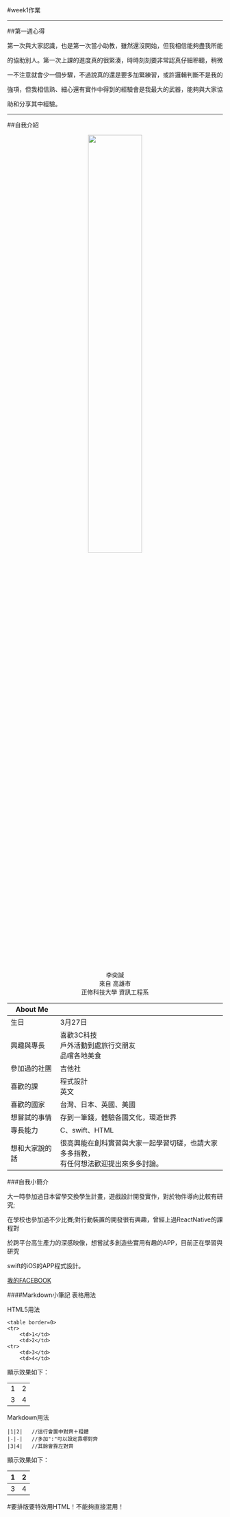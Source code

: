 #week1作業
<!--我是分隔線-->
***
##第一週心得


第一次與大家認識，也是第一次當小助教，雖然還沒開始，但我相信能夠盡我所能

的協助別人。第一次上課的進度真的很緊湊，時時刻刻要非常認真仔細聆聽，稍微

一不注意就會少一個步驟，不過說真的還是要多加緊練習，或許邏輯判斷不是我的

強項，但我相信熟、細心還有實作中得到的經驗會是我最大的武器，能夠與大家協

助和分享其中經驗。

<!--斷行ENTER-->

<!--我是分隔線-->
***
##自我介紹


<div align="center">
 <img src=https://goo.gl/OTEM1M height="50%" width="50%"><br>
 李奕諴<br>
 來自 高雄市<br>
 正修科技大學 資訊工程系<br>
</div>



|About Me	 | 			    |
|------------|-------------|
|生日	   	 |3月27日|
|興趣與專長	 |喜歡3C科技<br>	戶外活動到處旅行交朋友<br>品嚐各地美食<br>|
|參加過的社團	 |吉他社|
|喜歡的課		 |程式設計<br>	英文|
|喜歡的國家	 |台灣、日本、英國、美國|
|想嘗試的事情	 |存到一筆錢，體驗各國文化，環遊世界|
|專長能力		 |C、swift、HTML|
|想和大家說的話|很高興能在創科實習與大家一起學習切磋，也請大家多多指教，<br>有任何想法歡迎提出來多多討論。|

###自我小簡介

大一時參加過日本留學交換學生計畫，遊戲設計開發實作，對於物件導向比較有研究;

在學校也參加過不少比賽;對行動裝置的開發很有興趣，曾經上過ReactNative的課程對

於跨平台高生產力的深感映像，想嘗試多創造些實用有趣的APP，目前正在學習與研究

swift的iOS的APP程式設計。



[我的FACEBOOK](http://goo.gl/QCKEUc)

<!--這是註解-->

####Markdown小筆記
表格用法

HTML5用法

	<table border=0>
	<tr>
		<td>1</td>
		<td>2</td>
	<tr>
		<td>3</td>
		<td>4</td>

顯示效果如下：
</table>
<table border=0>
<tr>
	<td>1</td>
	<td>2</td>
<tr>
	<td>3</td>
	<td>4</td>
</table>

Markdown用法

	|1|2|	//這行會置中對齊＋粗體
	|-|-|	//多加":"可以設定靠哪對齊
	|3|4|	//其餘會靠左對齊

顯示效果如下：

|1|2|
|-|-|
|3|4|

#要排版要特效用HTML！不能夠直接混用！
